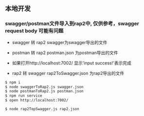 <!--
 * @description: 
 * @Date: 2019-07-02 18:49:08
 * @LastEditors: Pyw
 * @LastEditTime: 2019-07-02 18:49:08
 -->
## 本地开发
### swagger/postman文件导入到rap2中, 仅供参考，swagger request body 可能有问题
- swagger 转 rap2 swagger为swagger导出的文件

- postman 转 rap2 postman.json 为postman导出的文件

- 如果打开http://localhost:7002/ 显示'input success!'表示完成

- rap2 转 swagger rap2ToSwagger.json 为rap2导出的文件


```bash
$ npm i
$ node swaggerToRap2.js swagger.json
$ node postmanToRap2.js postman.json
$ npm run service
$ open http://localhost:7002/

$ node rap2TopSwagger.js rap2.json
```

